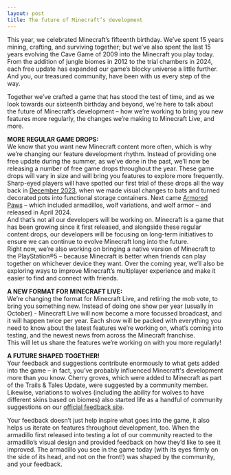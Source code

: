 ```yaml
---
layout: post
title: The future of Minecraft’s development
---
```


This year, we celebrated Minecraft’s fifteenth birthday. We’ve spent 15 years mining, crafting, and surviving together; but we’ve also spent the last 15 years evolving the Cave Game of 2009 into the Minecraft you play today. From the addition of jungle biomes in 2012 to the trial chambers in 2024, each free update has expanded our game’s blocky universe a little further. And you, our treasured community, have been with us every step of the way.<br>

Together we’ve crafted a game that has stood the test of time, and as we look towards our sixteenth birthday and beyond, we're here to talk about the future of Minecraft’s development – how we’re working to bring you new features more regularly, the changes we’re making to Minecraft Live, and more.<br>

**MORE REGULAR GAME DROPS:**<br>
We know that you want new Minecraft content more often, which is why we’re changing our feature development rhythm. Instead of providing one free update during the summer, as we’ve done in the past, we’ll now be releasing a number of free game drops throughout the year. These game drops will vary in size and will bring you features to explore more frequently. <br>
Sharp-eyed players will have spotted our first trial of these drops all the way back in  [December 2023](https://www.minecraft.net/article/bats-pots-and-competitions), when we made visual changes to bats and turned decorated pots into functional storage containers. Next came  [Armored Paws](https://www.minecraft.net/article/armored-paws)  – which included armadillos, wolf variations, and wolf armor – and released in April 2024. <br>
And that’s not all our developers will be working on. Minecraft is a game that has been growing since it first released, and alongside these regular content drops, our developers will be focusing on long-term initiatives to ensure we can continue to evolve Minecraft long into the future.<br>
Right now, we’re also working on bringing a native version of Minecraft to the PlayStation®5 – because Minecraft is better when friends can play together on whichever device they want. Over the coming year, we’ll also be exploring ways to improve Minecraft’s multiplayer experience and make it easier to find and connect with friends.<br>

**A NEW FORMAT FOR MINECRAFT LIVE:**<br>
We’re changing the format for Minecraft Live, and retiring the mob vote, to bring you something new. Instead of doing one show per year (usually in October) - Minecraft Live will now become a more focussed broadcast, and it will happen twice per year. Each show will be packed with everything you need to know about the latest features we’re working on, what’s coming into testing, and the newest news from across the Minecraft franchise.<br>
This will let us share the features we’re working on with you more regularly!<br>

**A FUTURE SHAPED TOGETHER!**<br>
Your feedback and suggestions contribute enormously to what gets added into the game – in fact, you’ve probably influenced Minecraft's development more than you know. Cherry groves, which were added to Minecraft as part of the Trails & Tales Update, were suggested by a community member. Likewise, variations to wolves (including the ability for wolves to have different skins based on biomes) also started life as a handful of community suggestions on our  [official feedback site](https://feedback.minecraft.net/).<br>

Your feedback doesn’t just help inspire what goes into the game, it also helps us iterate on features throughout development, too. When the armadillo first released into testing a lot of our community reacted to the armadillo’s visual design and provided feedback on how they’d like to see it improved. The armadillo you see in the game today (with its eyes firmly on the side of its head, and not on the front!) was shaped by the community, and your feedback.<br>
